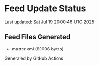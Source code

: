 # Feed Update Status
Last updated: Sat Jul 19 20:00:46 UTC 2025

## Feed Files Generated
- master.xml (80906 bytes)

Generated by GitHub Actions
